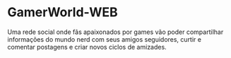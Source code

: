 # GamerWorld-WEB
 Uma rede social onde fãs apaixonados por games vão poder compartilhar informações do mundo nerd com seus amigos seguidores, curtir e comentar postagens e criar novos ciclos de amizades. 
